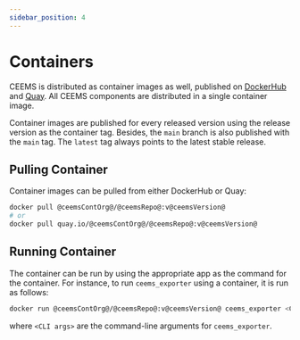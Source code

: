 ```yaml
---
sidebar_position: 4
---
```


# Containers

CEEMS is distributed as container images as well, published on
[DockerHub](https://hub.docker.com/r/@ceemsContOrg@/@ceemsRepo@)
and [Quay](https://quay.io/repository/@ceemsContOrg@/@ceemsRepo@). All CEEMS components
are distributed in a single container image.

Container images are published for every released version using the release version as
the container tag. Besides, the `main` branch is also published with the `main` tag. The
`latest` tag always points to the latest stable release.

## Pulling Container

Container images can be pulled from either DockerHub or Quay:

```bash
docker pull @ceemsContOrg@/@ceemsRepo@:v@ceemsVersion@
# or
docker pull quay.io/@ceemsContOrg@/@ceemsRepo@:v@ceemsVersion@
```

## Running Container

The container can be run by using the appropriate app as the command for the container.
For instance, to run `ceems_exporter` using a container, it is run as follows:

```bash
docker run @ceemsContOrg@/@ceemsRepo@:v@ceemsVersion@ ceems_exporter <CLI args>
```

where `<CLI args>` are the command-line arguments for `ceems_exporter`.
